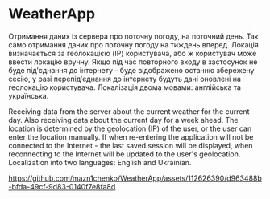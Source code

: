 # WeatherApp

Отримання даних із сервера про поточну погоду, на поточний день. Так само отримання даних про поточну погоду на тиждень вперед. Локація визначається за геолокацією (IP) користувача, або ж користувач може ввести локацію вручну. Якщо під час повторного входу в застосунок не буде під'єднання до інтернету - буде відображено останню збережену сесію, у разі перепід'єднання до інтернету будуть дані оновлені на геолокацію користувача. Локалізація двома мовами: англійська та українська.


Receiving data from the server about the current weather for the current day. Also receiving data about the current day for a week ahead. The location is determined by the geolocation (IP) of the user, or the user can enter the location manually. If when re-entering the application will not be connected to the Internet - the last saved session will be displayed, when reconnecting to the Internet will be updated to the user's geolocation. Localization into two languages: English and Ukrainian. 


https://github.com/mazn1chenko/WeatherApp/assets/112626390/d963488b-bfda-49cf-9d83-0140f7e8fa8d

